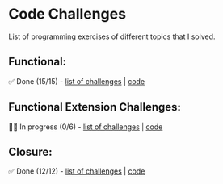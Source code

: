 # Code Challenges

List of programming exercises of different topics that I solved.

## Functional:
✅ Done (15/15) - [list of challenges](../../tree/main/src/functional) | [code](../../tree/main/src/functional/index.js)
## Functional Extension Challenges:
👨‍💻 In progress (0/6) - [list of challenges](../../tree/main/src/functional-extension-challenges) | [code](../../tree/main/src/functional-extension-challenges/index.js)
## Closure:
✅ Done (12/12) - [list of challenges](../../tree/main/src/closure) | [code](../../tree/main/src/closure/index.js)

